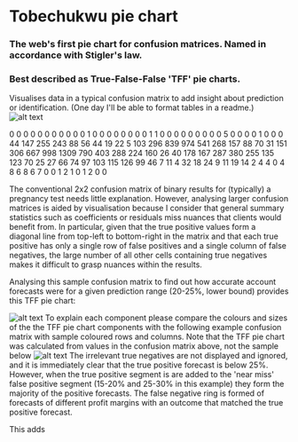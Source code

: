 # Tobechukwu pie chart
### The web's first pie chart for confusion matrices.  Named in accordance with Stigler's law.
### Best described as True-False-False 'TFF' pie charts.


Visualises data in a typical confusion matrix to add insight about prediction or identification.  (One day I'll be able to format tables in a readme.)
![alt text][textCMcloseRowsDiag]

0   0	  0	  0	  0	   0	  0	  0	  0	  0
0	  1	  0	  0	  0	   0	  0	  0	  0	  0
1	  1	  0	  0	  0	   0	  0	  0	  0	  0
0	  5	  0	  0	  0	   0	  1	  0	  0	  0
44	147	255	243	88	 56	  44	19	22	5
103	296	839	974	541	 268	157	88	70	31
151	306	667	998	1309 790	403	288	224	160
26	40	178	167	287	 380	255	135	123	70
25	27	66	74	97	 103	115	126	99	46
7	  11	4	  32	18	 24	  9	  11	19	14
2	  4	  4	  0	  4	   8	  6	  8	  6	  7
0	  0	  1	  2	  1	   0	  1	  2	  0	  0


The conventional 2x2 confusion matrix of binary results for (typically) a pregnancy test needs little explanation.  However, analysing larger confusion matrices is aided by visualisation because I consider that general summary statistics such as coefficients or residuals miss nuances that clients would benefit from.  In particular, given that the true positive values form a diagonal line from top-left to bottom-right in the matrix and that each true positive has only a single row of false positives and a single column of false negatives, the large number of all other cells containing true negatives makes it difficult to grasp nuances within the results.

Analysing this sample confusion matrix to find out how accurate account forecasts were for a given prediction range (20-25%, lower bound) provides this TFF pie chart:

![alt text][TFFpieChart20pc]
To explain each component please compare the colours and sizes of the the TFF pie chart components with the following example confusion matrix with sample coloured rows and columns.  Note that the TFF pie chart was calculated from values in the confusion matrix above, not the sample below
![alt text][colourKeyGuide]
The irrelevant true negatives are not displayed and ignored, and it is immediately clear that the true positive forecast is below 25%.  However, when the true positive segment is are added to the 'near miss' false positive segment (15-20% and 25-30% in this example) they form the majority of the positive forecasts.  The false negative ring is formed of forecasts of different profit margins with an outcome that matched the true positive forecast.

This adds 

[textCMcloseRowsDiag]: https://github.com/narratorjay/TobechukwuPieChart/blob/master/reports/figures/textCMcloseRowsDiag.png
[TFFpieChart20pc]: https://github.com/narratorjay/TobechukwuPieChart/blob/master/reports/figures/TFF20pc-demo.png
[colourKeyGuide]:  https://github.com/narratorjay/TobechukwuPieChart/blob/master/references/componentsOfTFFchart.png




